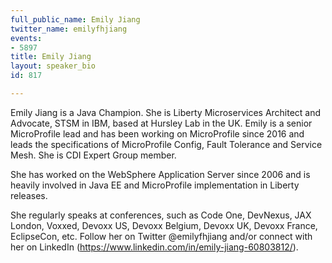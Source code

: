 ```yaml
---
full_public_name: Emily Jiang
twitter_name: emilyfhjiang
events:
- 5897
title: Emily Jiang
layout: speaker_bio
id: 817

---
```

Emily Jiang is a Java Champion. She is Liberty Microservices Architect and Advocate, STSM in IBM, based at Hursley Lab in the UK. Emily is a senior MicroProfile lead and has been working on MicroProfile since 2016 and leads the specifications of MicroProfile Config, Fault Tolerance and Service Mesh. She is CDI Expert Group member.

She has worked on the WebSphere Application Server since 2006 and is heavily involved in Java EE and MicroProfile implementation in Liberty releases. 

She regularly speaks at conferences, such as Code One, DevNexus, JAX London, Voxxed, Devoxx US, Devoxx Belgium, Devoxx UK, Devoxx France, EclipseCon, etc. Follow her on Twitter @emilyfhjiang and/or connect with her on LinkedIn (https://www.linkedin.com/in/emily-jiang-60803812/).
